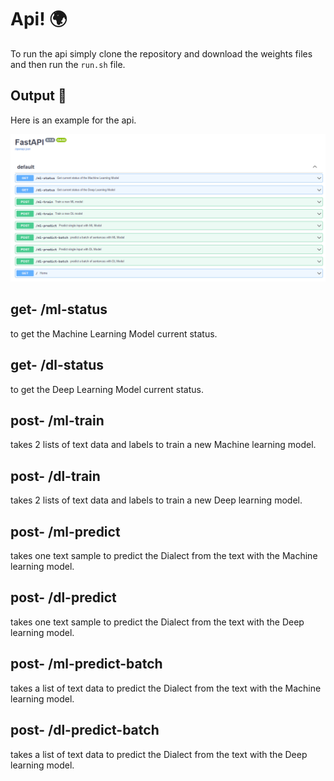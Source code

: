 # Api! 🌍
To run the api simply clone the repository and download the weights files and then run the ```run.sh``` file. 

## Output 🎨
Here is an example for the api.

![](example/example.png)

## get- /ml-status
to get the Machine Learning Model current status.

## get- /dl-status
to get the Deep Learning Model current status.

## post- /ml-train
takes 2 lists of text data and labels to train a new Machine learning model.

## post- /dl-train
takes 2 lists of text data and labels to train a new Deep learning model.

## post- /ml-predict
takes one text sample to predict the Dialect from the text with the Machine learning model.

## post- /dl-predict
takes one text sample to predict the Dialect from the text with the Deep learning model.

## post- /ml-predict-batch
takes a list of text data to predict the Dialect from the text with the Machine learning model.

## post- /dl-predict-batch
takes a list of text data to predict the Dialect from the text with the Deep learning model.

